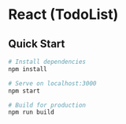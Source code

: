 # React (TodoList)

## Quick Start

```bash
# Install dependencies
npm install

# Serve on localhost:3000
npm start

# Build for production
npm run build
```
